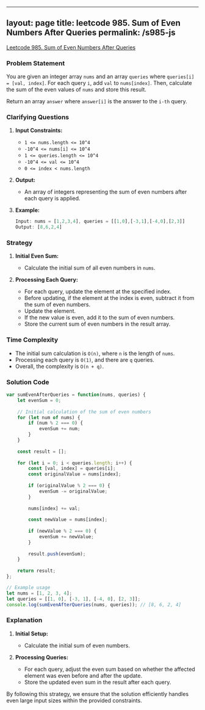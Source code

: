 
---
layout: page
title: leetcode 985. Sum of Even Numbers After Queries
permalink: /s985-js
---
[Leetcode 985. Sum of Even Numbers After Queries](https://algoadvance.github.io/algoadvance/l985)
### Problem Statement
You are given an integer array `nums` and an array `queries` where `queries[i] = [val, index]`. For each query `i`, add `val` to `nums[index]`. Then, calculate the sum of the even values of `nums` and store this result.

Return an array `answer` where `answer[i]` is the answer to the `i-th` query.

### Clarifying Questions
1. **Input Constraints:**
   - `1 <= nums.length <= 10^4`
   - `-10^4 <= nums[i] <= 10^4`
   - `1 <= queries.length <= 10^4`
   - `-10^4 <= val <= 10^4`
   - `0 <= index < nums.length`
   
2. **Output:**
   - An array of integers representing the sum of even numbers after each query is applied.

3. **Example:**
   ```javascript
   Input: nums = [1,2,3,4], queries = [[1,0],[-3,1],[-4,0],[2,3]]
   Output: [8,6,2,4]
   ```

### Strategy
1. **Initial Even Sum:**
   - Calculate the initial sum of all even numbers in `nums`.
   
2. **Processing Each Query:**
   - For each query, update the element at the specified index.
   - Before updating, if the element at the index is even, subtract it from the sum of even numbers.
   - Update the element.
   - If the new value is even, add it to the sum of even numbers.
   - Store the current sum of even numbers in the result array.

### Time Complexity
- The initial sum calculation is `O(n)`, where `n` is the length of `nums`.
- Processing each query is `O(1)`, and there are `q` queries.
- Overall, the complexity is `O(n + q)`.

### Solution Code

```javascript
var sumEvenAfterQueries = function(nums, queries) {
    let evenSum = 0;
    
    // Initial calculation of the sum of even numbers
    for (let num of nums) {
        if (num % 2 === 0) {
            evenSum += num;
        }
    }
    
    const result = [];
    
    for (let i = 0; i < queries.length; i++) {
        const [val, index] = queries[i];
        const originalValue = nums[index];
        
        if (originalValue % 2 === 0) {
            evenSum -= originalValue;
        }
        
        nums[index] += val;
        
        const newValue = nums[index];
        
        if (newValue % 2 === 0) {
            evenSum += newValue;
        }
        
        result.push(evenSum);
    }
    
    return result;
};

// Example usage
let nums = [1, 2, 3, 4];
let queries = [[1, 0], [-3, 1], [-4, 0], [2, 3]];
console.log(sumEvenAfterQueries(nums, queries)); // [8, 6, 2, 4]
```

### Explanation
1. **Initial Setup:**
   - Calculate the initial sum of even numbers.

2. **Processing Queries:**
   - For each query, adjust the even sum based on whether the affected element was even before and after the update.
   - Store the updated even sum in the result after each query.

By following this strategy, we ensure that the solution efficiently handles even large input sizes within the provided constraints.